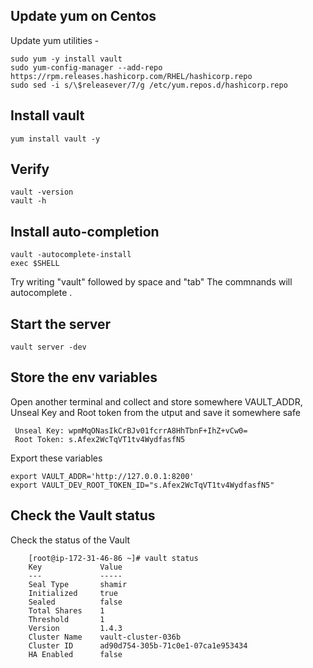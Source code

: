 

## Update yum on Centos
Update yum utilities - 

    sudo yum -y install vault
    sudo yum-config-manager --add-repo https://rpm.releases.hashicorp.com/RHEL/hashicorp.repo
    sudo sed -i s/\$releasever/7/g /etc/yum.repos.d/hashicorp.repo



## Install vault

    yum install vault -y 

## Verify 
  
    vault -version 
    vault -h 
    
## Install auto-completion
  
    vault -autocomplete-install
    exec $SHELL
    
Try writing "vault" followed by space and "tab"
The commnands will autocomplete . 


## Start the server 

    vault server -dev

## Store the env variables
Open another terminal and collect and store somewhere VAULT_ADDR, Unseal Key and Root token from the utput and save it somewhere safe
   
     Unseal Key: wpmMqONasIkCrBJv01fcrrA8HhTbnF+IhZ+vCw0=
     Root Token: s.Afex2WcTqVT1tv4WydfasfN5

Export these variables 

    export VAULT_ADDR='http://127.0.0.1:8200'
    export VAULT_DEV_ROOT_TOKEN_ID="s.Afex2WcTqVT1tv4WydfasfN5"
    
  ## Check the Vault status 
  Check the status of the Vault 
    
        [root@ip-172-31-46-86 ~]# vault status
        Key             Value
        ---             -----
        Seal Type       shamir
        Initialized     true
        Sealed          false
        Total Shares    1
        Threshold       1
        Version         1.4.3
        Cluster Name    vault-cluster-036b
        Cluster ID      ad90d754-305b-71c0e1-07ca1e953434
        HA Enabled      false




  
